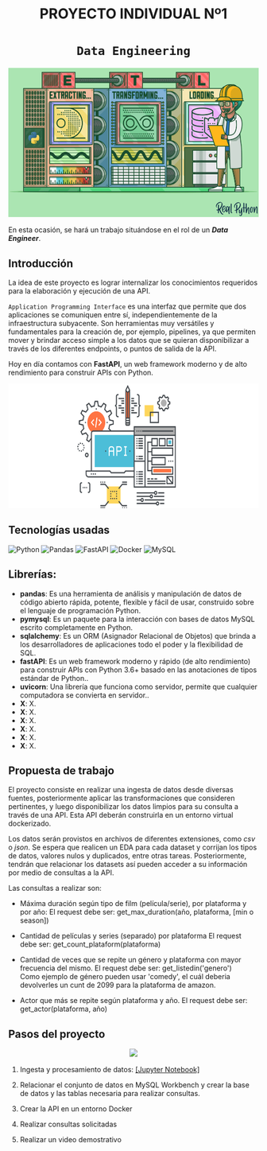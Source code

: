 
# <h1 align=center> **PROYECTO INDIVIDUAL Nº1** </h1>

# <h1 align=center>**`Data Engineering`**</h1>

<p align="center">
<img src="/img_/portada_github.png"  height=300>
</p>

En esta ocasión, se hará un trabajo situándose en el rol de un ***Data Engineer***. 

## **Introducción**

La idea de este proyecto es lograr internalizar los conocimientos requeridos para la elaboración y ejecución de una API.

`Application Programming Interface` es una interfaz que permite que dos aplicaciones se comuniquen entre sí, independientemente de la infraestructura subyacente. Son herramientas muy versátiles y fundamentales para la creación de, por ejemplo, pipelines, ya que permiten mover y brindar acceso simple a los datos que se quieran disponibilizar a través de los diferentes endpoints, o puntos de salida de la API.

Hoy en día contamos con **FastAPI**, un web framework moderno y de alto rendimiento para construir APIs con Python.
<p align=center>
<img src = '/img_/imagen_api.png' height=250><p>
  
## **Tecnologías usadas**
<!--- https://github.com/alexandresanlim/Badges4-README.md-Profile#-analytics- -->
![Python](https://img.shields.io/badge/Python-FFD43B?style=for-the-badge&logo=python&logoColor=blue)
![Pandas](https://img.shields.io/badge/Pandas-2C2D72?style=for-the-badge&logo=pandas&logoColor=white)
![FastAPI](https://img.shields.io/badge/fastapi-109989?style=for-the-badge&logo=FASTAPI&logoColor=white)
![Docker](https://img.shields.io/badge/Docker-2CA5E0?style=for-the-badge&logo=docker&logoColor=white)
![MySQL](https://img.shields.io/badge/MySQL-005C84?style=for-the-badge&logo=mysql&logoColor=white)

## **Librerías:**
<ul>
    <li><strong>pandas</strong>: Es una herramienta de análisis y manipulación de datos de código abierto rápida, potente, flexible y fácil de usar, construido sobre el lenguaje de programación Python.</li>
    <li><strong>pymysql</strong>: Es un paquete para la interacción con bases de datos MySQL escrito completamente en Python.</li>
    <li><strong>sqlalchemy</strong>: Es un ORM (Asignador Relacional de Objetos) que brinda a los desarrolladores de aplicaciones todo el poder y la flexibilidad de SQL.</li>
    <li><strong>fastAPI</strong>: Es un web framework moderno y rápido (de alto rendimiento) para construir APIs con Python 3.6+ basado en las anotaciones de tipos estándar de Python..</li>
    <li><strong>uvicorn</strong>: Una librería que funciona como servidor, permite que cualquier computadora se convierta en servidor..</li>
    <li><strong>X</strong>: X.</li>
    <li><strong>X</strong>: X.</li>
    <li><strong>X</strong>: X.</li>
    <li><strong>X</strong>: X.</li>
    <li><strong>X</strong>: X.</li>
    <li><strong>X</strong>: X.</li>
</ul>
  
## **Propuesta de trabajo**

El proyecto consiste en realizar una ingesta de datos desde diversas fuentes, posteriormente aplicar las transformaciones que consideren pertinentes, y luego disponibilizar los datos limpios para su consulta a través de una API. Esta API deberán construirla en un entorno virtual dockerizado.

Los datos serán provistos en archivos de diferentes extensiones, como *csv* o *json*. Se espera que realicen un EDA para cada dataset y corrijan los tipos de datos, valores nulos y duplicados, entre otras tareas. Posteriormente, tendrán que relacionar los datasets así pueden acceder a su información por medio de consultas a la API.

Las consultas a realizar son:

+ Máxima duración según tipo de film (película/serie), por plataforma y por año:
    El request debe ser: get_max_duration(año, plataforma, [min o season])

+ Cantidad de películas y series (separado) por plataforma
    El request debe ser: get_count_plataform(plataforma)  
  
+ Cantidad de veces que se repite un género y plataforma con mayor frecuencia del mismo.
    El request debe ser: get_listedin('genero')  
    Como ejemplo de género pueden usar 'comedy', el cuál deberia devolverles un cunt de 2099 para la plataforma de amazon.

+ Actor que más se repite según plataforma y año.
  El request debe ser: get_actor(plataforma, año)
  
## **Pasos del proyecto**

<p align=center>
<img src = 'https://i.postimg.cc/2SwvnTcw/Sin-t-tulo.png' height = 400></p>

1. Ingesta y procesamiento de datos: <a href="">[Jupyter Notebook]</a>
  
2. Relacionar el conjunto de datos en MySQL Workbench y crear la base de datos y las tablas necesaria para realizar consultas.

3. Crear la API en un entorno Docker

4. Realizar consultas solicitadas

5. Realizar un video demostrativo


